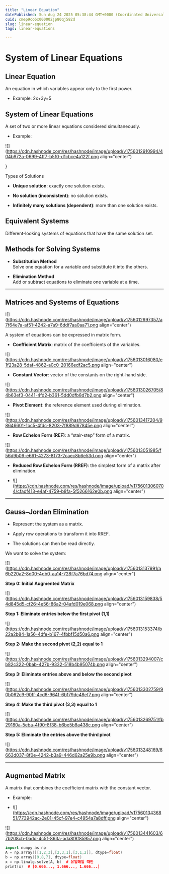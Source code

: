 ```yaml
---
title: "Linear Equation"
datePublished: Sun Aug 24 2025 05:38:44 GMT+0000 (Coordinated Universal Time)
cuid: cmep9co6x000002jp80qj582d
slug: linear-equation
tags: linear-equations

---
```


# System of Linear Equations

## Linear Equation

An equation in which variables appear only to the first power.

* Example: 2x+3y=5
    

## System of Linear Equations

A set of two or more linear equations considered simultaneously.

* Example:
    

![](https://cdn.hashnode.com/res/hashnode/image/upload/v1756012910994/404b972a-0699-4ff7-b5f0-d1cbce4a122f.png align="center")

}

Types of Solutions

* **Unique solution**: exactly one solution exists.
    
* **No solution (inconsistent)**: no solution exists.
    
* **Infinitely many solutions (dependent)**: more than one solution exists.
    

## Equivalent Systems

Different-looking systems of equations that have the same solution set.

## Methods for Solving Systems

* **Substitution Method**  
    Solve one equation for a variable and substitute it into the others.
    
* **Elimination Method**  
    Add or subtract equations to eliminate one variable at a time.
    

---

## Matrices and Systems of Equations

![](https://cdn.hashnode.com/res/hashnode/image/upload/v1756012997357/a7f64e7a-af51-4242-a7a9-6ddf7aa0aa71.png align="center")

A system of equations can be expressed in matrix form.

* **Coefficient Matrix**: matrix of the coefficients of the variables.
    

![](https://cdn.hashnode.com/res/hashnode/image/upload/v1756013016080/e1f23a28-5daf-4862-a0c0-20166edf2ac5.png align="center")

* **Constant Vector**: vector of the constants on the right-hand side.
    

![](https://cdn.hashnode.com/res/hashnode/image/upload/v1756013026705/84b63ef3-0441-4fd2-b361-5dd0dfb8d7b2.png align="center")

* **Pivot Element**: the reference element used during elimination.
    

![](https://cdn.hashnode.com/res/hashnode/image/upload/v1756013417204/98646601-1bc5-4fdc-8203-7f889d67845e.png align="center")

* **Row Echelon Form (REF)**: a “stair-step” form of a matrix.
    

![](https://cdn.hashnode.com/res/hashnode/image/upload/v1756013051985/f56d9b09-e661-4273-8173-2caec8b6e53d.png align="center")

* **Reduced Row Echelon Form (RREF)**: the simplest form of a matrix after elimination.
    
* ![](https://cdn.hashnode.com/res/hashnode/image/upload/v1756013060704/cfadf413-e4af-4759-b8fa-5f5266162e0b.png align="center")
    

---

## Gauss–Jordan Elimination

* Represent the system as a matrix.
    
* Apply row operations to transform it into RREF.
    
* The solutions can then be read directly.
    

We want to solve the system:

![](https://cdn.hashnode.com/res/hashnode/image/upload/v1756013137991/a6b220a2-8d00-4db0-aa14-728f7a76bd74.png align="center")

**Step 0: Initial Augmented Matrix**

![](https://cdn.hashnode.com/res/hashnode/image/upload/v1756013159838/54d845d5-cf26-4e56-86a2-04afd019e068.png align="center")

**Step 1: Eliminate entries below the first pivot (1,1)**

![](https://cdn.hashnode.com/res/hashnode/image/upload/v1756013153374/b22a2b84-1a56-4dfe-b167-4fbbf15d50a6.png align="center")

**Step 2: Make the second pivot (2,2) equal to 1**

![](https://cdn.hashnode.com/res/hashnode/image/upload/v1756013294007/cb82c322-0bab-427b-9332-518b4b95074b.png align="center")

**Step 3: Eliminate entries above and below the second pivot**

![](https://cdn.hashnode.com/res/hashnode/image/upload/v1756013302759/90b062c9-90ff-4cd6-964f-6b179dc48ef7.png align="center")

**Step 4: Make the third pivot (3,3) equal to 1**

![](https://cdn.hashnode.com/res/hashnode/image/upload/v1756013269751/fb29180a-5eba-4f90-8f38-b6be5b8a438c.png align="center")

**Step 5: Eliminate the entries above the third pivot**

![](https://cdn.hashnode.com/res/hashnode/image/upload/v1756013248169/8663d037-8f0e-4242-b3a9-446d62a25e9b.png align="center")

---

## Augmented Matrix

A matrix that combines the coefficient matrix with the constant vector.

* Example:
    
* ![](https://cdn.hashnode.com/res/hashnode/image/upload/v1756013436851/773942ac-2e01-45cf-97e4-c4954a7a8dff.png align="center")
    

![](https://cdn.hashnode.com/res/hashnode/image/upload/v1756013441603/67b208cb-0add-4c5f-863a-ada8f8f85957.png align="center")

```cpp
import numpy as np
A = np.array([[1,2,3],[2,3,1],[3,1,2]], dtype=float)
b = np.array([9,8,7], dtype=float)
x = np.linalg.solve(A, b)  # 유일해일 때만
print(x)  # [0.666..., 1.666..., 1.666...]
```